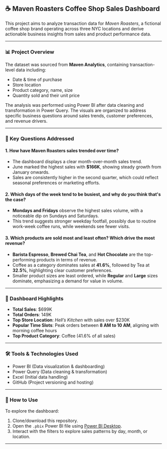 ## ☕ Maven Roasters Coffee Shop Sales Dashboard

This project aims to analyze transaction data for *Maven Roasters*, a fictional coffee shop brand operating across three NYC locations and derive actionable business insights from sales and product performance data.

---

### 📊 Project Overview

The dataset was sourced from **Maven Analytics**, containing transaction-level data including:

* Date & time of purchase
* Store location
* Product category, name, size
* Quantity sold and their unit price

The analysis was performed using Power BI after data cleaning and transformation in Power Query. The visuals are organized to address specific business questions around sales trends, customer preferences, and revenue drivers.

---

### 📌 Key Questions Addressed

#### 1. **How have Maven Roasters sales trended over time?**

* The dashboard displays a clear month-over-month sales trend.
* June marked the highest sales with **\$166K**, showing steady growth from January onwards.
* Sales are consistently higher in the second quarter, which could reflect seasonal preferences or marketing efforts.

#### 2. **Which days of the week tend to be busiest, and why do you think that's the case?**

* **Mondays and Fridays** observe the highest sales volume, with a noticeable dip on Sundays and Saturdays.
* This trend suggests stronger weekday footfall, possibly due to routine work-week coffee runs, while weekends see fewer visits.

#### 3. **Which products are sold most and least often? Which drive the most revenue?**

* **Barista Espresso**, **Brewed Chai Tea**, and **Hot Chocolate** are the top-performing products in terms of revenue.
* Coffee as a category dominates sales at **41.6%**, followed by Tea at **32.5%**, highlighting clear customer preferences.
* Smaller product sizes are least ordered, while **Regular** and **Large** sizes dominate, emphasizing a demand for value in volume.

---

### 📌 Dashboard Highlights

* **Total Sales**: \$699K
* **Total Orders**: 149K
* **Top Store Location**: *Hell’s Kitchen* with sales over \$230K
* **Popular Time Slots**: Peak orders between **8 AM to 10 AM**, aligning with morning coffee hours
* **Top Product Category**: Coffee (41.6% of all sales)

---

### 🛠 Tools & Technologies Used

* Power BI (Data visualization & dashboarding)
* Power Query (Data cleaning & transformation)
* Excel (Initial data handling)
* GitHub (Project versioning and hosting)

---

### 📎 How to Use

To explore the dashboard:

1. Clone/download this repository.
2. Open the `.pbix` Power BI file using [Power BI Desktop](https://powerbi.microsoft.com/desktop/).
3. Interact with the filters to explore sales patterns by day, month, or location.

---
